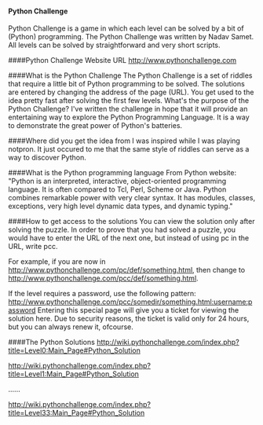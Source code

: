 #### Python Challenge
Python Challenge is a game in which each level can be solved by a bit of (Python) programming. The Python Challenge was written by Nadav Samet. All levels can be solved by straightforward and very short scripts.

####Python Challenge Website URL
http://www.pythonchallenge.com

####What is the Python Challenge
The Python Challenge is a set of riddles that require a little bit of Python programming to be solved. The solutions are entered by changing the address of the page (URL). You get used to the idea pretty fast after solving the first few levels.
What's the purpose of the Python Challenge? 
I've written the challenge in hope that it will provide an entertaining way to explore the Python Programming Language. It is a way to demonstrate the great power of Python's batteries.

####Where did you get the idea from
I was inspired while I was playing notpron. It just occured to me that the same style of riddles can serve as a way to discover Python.

####What is the Python programming language
From Python website: "Python is an interpreted, interactive, object-oriented programming language. It is often compared to Tcl, Perl, Scheme or Java. Python combines remarkable power with very clear syntax. It has modules, classes, exceptions, very high level dynamic data types, and dynamic typing."

####How to get access to the solutions
You can view the solution only after solving the puzzle. In order to prove that you had solved a puzzle, you would have to enter the URL of the next one, but instead of using pc in the URL, write pcc.

For example, if you are now in http://www.pythonchallenge.com/pc/def/something.html, then change to http://www.pythonchallenge.com/pcc/def/something.html.

If the level requires a password, use the following pattern: http://www.pythonchallenge.com/pcc/somedir/something.html:username:password Entering this special page will give you a ticket for viewing the solution here. Due to security reasons, the ticket is valid only for 24 hours, but you can always renew it, ofcourse.

####The Python Solutions
http://wiki.pythonchallenge.com/index.php?title=Level0:Main_Page#Python_Solution

http://wiki.pythonchallenge.com/index.php?title=Level1:Main_Page#Python_Solution

......

http://wiki.pythonchallenge.com/index.php?title=Level33:Main_Page#Python_Solution

